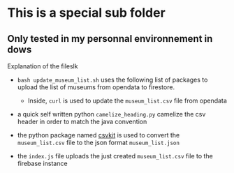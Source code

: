 # This is a special sub folder

## Only tested in my personnal environnement in dows

Explanation of the fileslk

* `bash update_museum_list.sh` uses the following list of packages to upload the list of museums from opendata to firestore.
	* Inside, `curl` is used to update the `museum_list.csv` file from opendata

* a quick self written python `camelize_heading.py` camelize the csv header in order to match the java convention

* the python package named [csvkit](https://csvkit.readthedocs.io/en/1.0.5/index.html) is used to convert the `museum_list.csv` file to the json format `museum_list.json`

* the `index.js` file uploads the just created `museum_list.csv` file to the firebase instance
